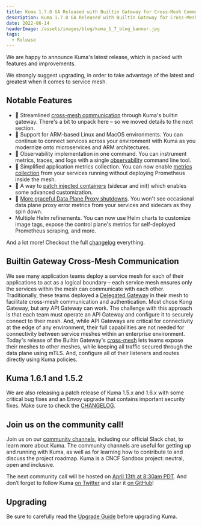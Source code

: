 ```yaml
---
title: Kuma 1.7.0 GA Released with Builtin Gateway for Cross-Mesh Communication, ARM Support, and More!
description: Kuma 1.7.0 GA Released with Builtin Gateway for Cross-Mesh Communication, ARM Support, and More!
date: 2022-06-14
headerImage: /assets/images/blog/kuma_1_7_blog_banner.jpg
tags:
  - Release
---
```


We are happy to announce Kuma's latest release, which is packed with features and improvements.

We strongly suggest upgrading, in order to take advantage of the latest and greatest when it comes to service mesh.

## Notable Features

* 🚀 Streamlined [cross-mesh communication](#builtin-gateway-cross-mesh-communication) through Kuma's builtin gateway. There's a bit to unpack here – so we moved details to the next section.
* 🚀 Support for ARM-based Linux and MacOS environments. You can continue to connect services across your environment with Kuma as you modernize onto microservices and ARM architectures.
* 🚀 Observability implementation in one command. You can instrument metrics, traces, and logs with a single [observability](https://kuma.io/docs/1.7.x/explore/observability/#demo-setup) command line tool.
* 🚀 Simplified application metrics collection. You can now enable [metrics collection](https://kuma.io/docs/1.7.x/policies/traffic-metrics/#expose-metrics-from-applications) from your services running without deploying Prometheus inside the mesh.
* 🚀 A way to [patch injected containers](https://kuma.io/docs/1.7.x/explore/dpp-on-kubernetes/#custom-container-configuration) (sidecar and init) which enables some advanced customization. 
* 🚀 [More graceful Data Plane Proxy shutdowns](https://kuma.io/docs/1.7.x/explore/dpp-on-kubernetes/#lifecycle). You won't see occasional data plane proxy error metrics from your services and sidecars as they spin down.
* Multiple Helm refinements. You can now use Helm charts to customize image tags, expose the control plane's metrics for self-deployed Prometheus scraping, and more.

And a lot more! Checkout the full [changelog](https://github.com/kumahq/kuma/blob/master/CHANGELOG.md) everything.

## Builtin Gateway Cross-Mesh Communication

We see many application teams deploy a service mesh for each of their applications to act as a logical boundary – each service mesh ensures only the services within the mesh can communicate with each other.
Traditionally, these teams deployed a [Delegated Gateway](https://kuma.io/docs/1.7.x/explore/gateway/#delegated) in their mesh to facilitate cross-mesh communication and authentication. Most chose Kong Gateway, but any API Gateway can work.
The challenge with this approach is that each team must operate an API Gateway and configure it to securely connect to their mesh. And, while API Gateways are critical for connectivity at the edge of any environment, their full capabilities are not needed for connectivity between service meshes within an enterprise environment.
Today's release of the Builtin Gateway's [cross-mesh](https://kuma.io/docs/1.7.x/explore/gateway/#builtin) lets teams expose their meshes to other meshes, while keeping all traffic secured through the data plane using mTLS. And, configure all of their listeners and routes directly using Kuma policies.

## Kuma 1.6.1 and 1.5.2

We are also releasing a patch release of Kuma 1.5.x and 1.6.x with some critical bug fixes and an Envoy upgrade that contains important security fixes.
Make sure to check the [CHANGELOG](https://github.com/kumahq/kuma/blob/master/CHANGELOG.md).

## Join us on the community call!

Join us on our [community channels](https://kuma.io/community/), including our official Slack chat, to learn more about Kuma.
The community channels are useful for getting up and running with Kuma, as well as for learning how to contribute to and discuss the project roadmap.
Kuma is a CNCF Sandbox project: neutral, open and inclusive.

The next community call will be hosted on [April 13th at 8:30am PDT](https://kuma.io/community/).
And don’t forget to follow Kuma [on Twitter](https://twitter.com/kumamesh) and star it [on GitHub](https://github.com/kumahq/kuma)!

## Upgrading

Be sure to carefully read the [Upgrade Guide](https://github.com/kumahq/kuma/blob/master/UPGRADE.md) before upgrading Kuma.
